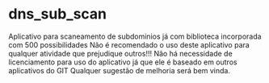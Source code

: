 # dns_sub_scan
Aplicativo para scaneamento de subdominios já com biblioteca incorporada com 500 possibilidades
Não é recomendado o uso deste aplicativo para qualquer atividade que prejudique outros!!!
Não há necessidade de licenciamento para uso do aplicativo já que ele é baseado em outros aplicativos do GIT
Qualquer sugestão de melhoria será bem vinda.

